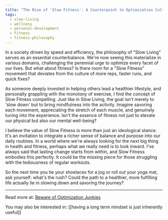 ```yaml
---
title: "The Rise of 'Slow Fitness': A Counterpoint to Optimization Culture"
tags:
  - slow-living
  - wellness
  - personal-development
  - Fitness
  - fitness-philosophy
---
```

In a society driven by speed and efficiency, the philosophy of "Slow Living" serves as an essential counterbalance. We're now seeing this materialize in various domains, challenging the perennial urge to optimize every facet of our lives. But what about fitness? Is there room for a "Slow Fitness" movement that deviates from the culture of more reps, faster runs, and quick fixes?

As someone deeply invested in helping others lead a healthier lifestyle, and personally grappling with the monotony of exercise, I find the concept of Slow Fitness compelling. Just like in Slow Living, the goal isn't merely to 'slow down' but to bring mindfulness into the activity. Imagine savoring each movement, appreciating the stretch of each muscle, and genuinely tuning into the experience. Isn't the essence of fitness not just to elevate our physical but also our mental well-being?

I believe the value of Slow Fitness is more than just an ideological stance. It's an invitation to integrate a richer sense of balance and purpose into our daily routines. In a world where we're always looking for the next big thing in health and fitness, perhaps what we really need is to look inward. I've always said that lasting change starts from within, and Slow Fitness embodies this perfectly. It could be the missing piece for those struggling with the tediousness of regular workouts.

So the next time you tie your shoelaces for a jog or roll out your yoga mat, ask yourself: what's the rush? Could the path to a healthier, more fulfilling life actually lie in slowing down and savoring the journey?

----

Read more at: [Beware of Optimization Junkies](https://latecheckout.substack.com/p/beware-of-optimization-junkies)

You may also be interested in: [[having a long term mindset is just inherently useful]]